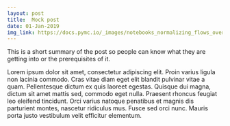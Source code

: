```yaml
---
layout: post
title:  Mock post
date: 01-Jan-2019
img_link: https://docs.pymc.io/_images/notebooks_normalizing_flows_overview_28_1.png
---
```

This is a short summary of the post so people can know what they are getting into or the prerequisites of it.
<!--more-->

Lorem ipsum dolor sit amet, consectetur adipiscing elit. Proin varius ligula non lacinia commodo. Cras vitae diam eget elit blandit pulvinar vitae a quam. Pellentesque dictum ex quis laoreet egestas. Quisque dui magna, dictum sit amet mattis sed, commodo eget nulla. Praesent rhoncus feugiat leo eleifend tincidunt. Orci varius natoque penatibus et magnis dis parturient montes, nascetur ridiculus mus. Fusce sed orci nunc. Mauris porta justo vestibulum velit efficitur elementum. 
